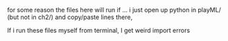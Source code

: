 for some reason the files here will run if ...
    i just open up python in playML/ (but not in ch2/) and copy/paste lines there, 

If i run these files myself from terminal, I get weird import errors